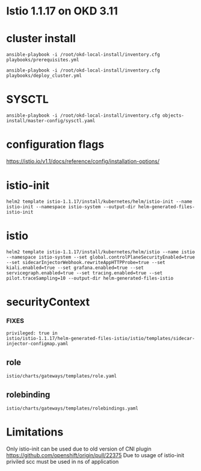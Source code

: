 # Istio 1.1.17 on OKD 3.11

# cluster install

    ansible-playbook -i /root/okd-local-install/inventory.cfg playbooks/prerequisites.yml

    ansible-playbook -i /root/okd-local-install/inventory.cfg playbooks/deploy_cluster.yml

# SYSCTL

    ansible-playbook -i /root/okd-local-install/inventory.cfg objects-install/master-config/sysctl.yaml

# configuration flags

<https://istio.io/v1.1/docs/reference/config/installation-options/>

# istio-init

    helm2 template istio-1.1.17/install/kubernetes/helm/istio-init --name istio-init --namespace istio-system --output-dir helm-generated-files-istio-init

# istio

    helm2 template istio-1.1.17/install/kubernetes/helm/istio --name istio --namespace istio-system --set global.controlPlaneSecurityEnabled=true --set sidecarInjectorWebhook.rewriteAppHTTPProbe=true --set kiali.enabled=true --set grafana.enabled=true --set servicegraph.enabled=true --set tracing.enabled=true --set pilot.traceSampling=10 --output-dir helm-generated-files-istio

# securityContext

### FIXES

    privileged: true in
    istio/istio-1.1.17/helm-generated-files-istio/istio/templates/sidecar-injector-configmap.yaml


## role
    istio/charts/gateways/templates/role.yaml
## rolebinding
    istio/charts/gateways/templates/rolebindings.yaml

# Limitations
Only istio-init can be used due to old version of CNI plugin https://github.com/openshift/origin/pull/22375
Due to usage of istio-init priviled scc must be used in ns of application
